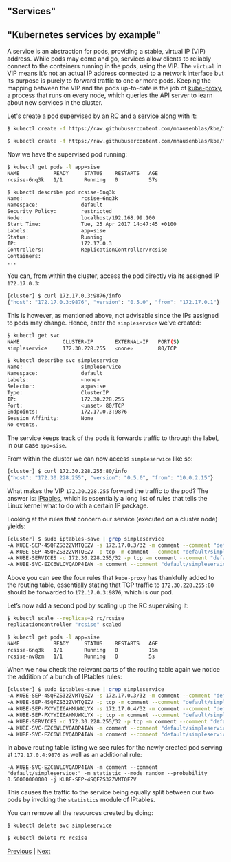 ## "Services"
## "Kubernetes services by example"

A service is an abstraction for pods, providing a stable, virtual IP (VIP) address.
While pods may come and go, services allow clients to reliably connect to the
containers running in the pods, using the VIP. The `virtual` in VIP means it’s
not an actual IP address connected to a network interface but its purpose is purely
to forward traffic to one or more pods. Keeping the mapping between the VIP and the
pods up-to-date is the job of [kube-proxy](https://kubernetes.io/docs/admin/kube-proxy/),
a process that runs on every node, which queries the API server to learn about
new services in the cluster.

Let's create a pod supervised by an [RC](https://github.com/mhausenblas/kbe/blob/master/specs/services/rc.yaml)
and a [service](https://github.com/mhausenblas/kbe/blob/master/specs/services/svc.yaml)
along with it:

```bash
$ kubectl create -f https://raw.githubusercontent.com/mhausenblas/kbe/master/specs/services/rc.yaml

$ kubectl create -f https://raw.githubusercontent.com/mhausenblas/kbe/master/specs/services/svc.yaml
```

Now we have the supervised pod running:

```bash
$ kubectl get pods -l app=sise
NAME           READY     STATUS    RESTARTS   AGE
rcsise-6nq3k   1/1       Running   0          57s

$ kubectl describe pod rcsise-6nq3k
Name:                   rcsise-6nq3k
Namespace:              default
Security Policy:        restricted
Node:                   localhost/192.168.99.100
Start Time:             Tue, 25 Apr 2017 14:47:45 +0100
Labels:                 app=sise
Status:                 Running
IP:                     172.17.0.3
Controllers:            ReplicationController/rcsise
Containers:
...
```

You can, from within the cluster, access the pod directly via its
assigned IP `172.17.0.3`:

```bash
[cluster] $ curl 172.17.0.3:9876/info
{"host": "172.17.0.3:9876", "version": "0.5.0", "from": "172.17.0.1"}
```

This is however, as mentioned above, not advisable since the IPs assigned
to pods may change. Hence, enter the `simpleservice` we've created:

```bash
$ kubectl get svc
NAME              CLUSTER-IP       EXTERNAL-IP   PORT(S)                   AGE
simpleservice     172.30.228.255   <none>        80/TCP                    5m

$ kubectl describe svc simpleservice
Name:                   simpleservice
Namespace:              default
Labels:                 <none>
Selector:               app=sise
Type:                   ClusterIP
IP:                     172.30.228.255
Port:                   <unset> 80/TCP
Endpoints:              172.17.0.3:9876
Session Affinity:       None
No events.
```

The service keeps track of the pods it forwards traffic to through the label,
in our case `app=sise`.

From within the cluster we can now access `simpleservice` like so:

```bash
[cluster] $ curl 172.30.228.255:80/info
{"host": "172.30.228.255", "version": "0.5.0", "from": "10.0.2.15"}
```

What makes the VIP `172.30.228.255` forward the traffic to the pod?
The answer is: [IPtables](https://wiki.centos.org/HowTos/Network/IPTables),
which is essentially a long list of rules that tells the Linux kernel what to do
with a certain IP package.

Looking at the rules that concern our service (executed on a cluster node) yields:

```bash
[cluster] $ sudo iptables-save | grep simpleservice
-A KUBE-SEP-4SQFZS32ZVMTQEZV -s 172.17.0.3/32 -m comment --comment "default/simpleservice:" -j KUBE-MARK-MASQ
-A KUBE-SEP-4SQFZS32ZVMTQEZV -p tcp -m comment --comment "default/simpleservice:" -m tcp -j DNAT --to-destination 172.17.0.3:9876
-A KUBE-SERVICES -d 172.30.228.255/32 -p tcp -m comment --comment "default/simpleservice: cluster IP" -m tcp --dport 80 -j KUBE-SVC-EZC6WLOVQADP4IAW
-A KUBE-SVC-EZC6WLOVQADP4IAW -m comment --comment "default/simpleservice:" -j KUBE-SEP-4SQFZS32ZVMTQEZV
```

Above you can see the four rules that `kube-proxy` has thankfully added to the
routing table, essentially stating that TCP traffic to `172.30.228.255:80`
should be forwarded to `172.17.0.3:9876`, which is our pod.

Let’s now add a second pod by scaling up the RC supervising it:

```bash
$ kubectl scale --replicas=2 rc/rcsise
replicationcontroller "rcsise" scaled

$ kubectl get pods -l app=sise
NAME           READY     STATUS    RESTARTS   AGE
rcsise-6nq3k   1/1       Running   0          15m
rcsise-nv8zm   1/1       Running   0          5s
```

When we now check the relevant parts of the routing table again we notice
the addition of a bunch of IPtables rules:

```bash
[cluster] $ sudo iptables-save | grep simpleservice
-A KUBE-SEP-4SQFZS32ZVMTQEZV -s 172.17.0.3/32 -m comment --comment "default/simpleservice:" -j KUBE-MARK-MASQ
-A KUBE-SEP-4SQFZS32ZVMTQEZV -p tcp -m comment --comment "default/simpleservice:" -m tcp -j DNAT --to-destination 172.17.0.3:9876
-A KUBE-SEP-PXYYII6AHMUWKLYX -s 172.17.0.4/32 -m comment --comment "default/simpleservice:" -j KUBE-MARK-MASQ
-A KUBE-SEP-PXYYII6AHMUWKLYX -p tcp -m comment --comment "default/simpleservice:" -m tcp -j DNAT --to-destination 172.17.0.4:9876
-A KUBE-SERVICES -d 172.30.228.255/32 -p tcp -m comment --comment "default/simpleservice: cluster IP" -m tcp --dport 80 -j KUBE-SVC-EZC6WLOVQADP4IAW
-A KUBE-SVC-EZC6WLOVQADP4IAW -m comment --comment "default/simpleservice:" -m statistic --mode random --probability 0.50000000000 -j KUBE-SEP-4SQFZS32ZVMTQEZV
-A KUBE-SVC-EZC6WLOVQADP4IAW -m comment --comment "default/simpleservice:" -j KUBE-SEP-PXYYII6AHMUWKLYX
```

In above routing table listing we see rules for the newly created pod serving at
`172.17.0.4:9876` as well as an additional rule:

```
-A KUBE-SVC-EZC6WLOVQADP4IAW -m comment --comment "default/simpleservice:" -m statistic --mode random --probability 0.50000000000 -j KUBE-SEP-4SQFZS32ZVMTQEZV
```

This causes the traffic to the service being equally split between our two pods
by invoking the `statistics` module of IPtables.

You can remove all the resources created by doing:

```bash
$ kubectl delete svc simpleservice

$ kubectl delete rc rcsise
```

[Previous](/deployments) | [Next](/sd)
